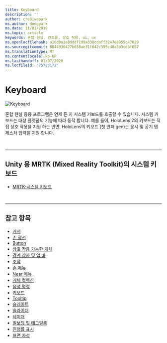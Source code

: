 ```yaml
---
title: Keyboard
description: ''
author: cre8ivepark
ms.author: dongpark
ms.date: 11/01/2019
ms.topic: article
keywords: 혼합 현실, 컨트롤, 상호 작용, ui, ux
ms.openlocfilehash: a16d0a2a8dddf1d9a338cdaff3247e8955c47029
ms.sourcegitcommit: 6844930427b658ae31f642c395cd8a3b3cdbf857
ms.translationtype: MT
ms.contentlocale: ko-KR
ms.lasthandoff: 01/07/2020
ms.locfileid: "75723172"
---
```

# <a name="keyboard"></a>Keyboard

![Keyboard](images/UX/UX_Hero_Keyboard.jpg)

혼합 현실 응용 프로그램은 언제 든 지 시스템 키보드를 호출할 수 있습니다. 시스템 키보드는 대상 플랫폼의 기능에 따라 동작 합니다. 예를 들어, HoloLens 2의 키보드는 직접 상호 작용을 지원 하는 반면, HoloLens의 키보드 (첫 번째 gen)는 응시 및 공기 탭 제스처 입력을 지원 합니다.


<br>

---

## <a name="system-keyboard-in-mrtk-mixed-reality-toolkit-for-unity"></a>Unity 용 MRTK (Mixed Reality Toolkit)의 시스템 키보드

* [MRTK-시스템 키보드](https://microsoft.github.io/MixedRealityToolkit-Unity/Documentation/README_SystemKeyboard.html)

<br>

---

## <a name="see-also"></a>참고 항목

* [커서](cursors.md)
* [손 광선](point-and-commit.md)
* [Button](button.md)
* [상호 작용 가능한 개체](interactable-object.md)
* [경계 상자 및 앱 바](app-bar-and-bounding-box.md)
* [조작](direct-manipulation.md)
* [손 메뉴](hand-menu.md)
* [Near 메뉴](near-menu.md)
* [개체 컬렉션](object-collection.md)
* [음성 명령](voice-input.md)
* [키보드](keyboard.md)
* [Tooltip](tooltip.md)
* [슬레이트](slate.md)
* [슬라이더](slider.md)
* [셰이더](shader.md)
* [빌보딩 및 태그얼롱](billboarding-and-tag-along.md)
* [진행률 표시](progress.md)
* [표면 자성](surface-magnetism.md)
